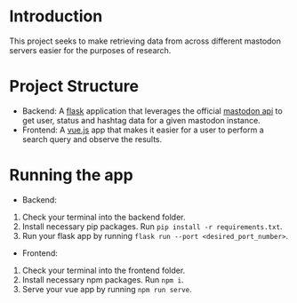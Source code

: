 # Introduction

This project seeks to make retrieving data from across different mastodon servers easier for the purposes of research.

# Project Structure

- Backend: A [flask](https://flask.palletsprojects.com/en/2.3.x/) application that leverages the official [mastodon api](https://docs.joinmastodon.org/api/) to get user, status and hashtag data for a given mastodon instance.
- Frontend: A [vue.js](https://vuejs.org/guide/introduction.html) app that makes it easier for a user to perform a search query and observe the results.

# Running the app
- Backend:
1. Check your terminal into the backend folder.
2. Install necessary pip packages. Run `pip install -r requirements.txt`.
3. Run your flask app by running `flask run --port <desired_port_number>`.

- Frontend:
1. Check your terminal into the frontend folder.
2. Install necessary npm packages. Run `npm i`.
3. Serve your vue app by running `npm run serve`.